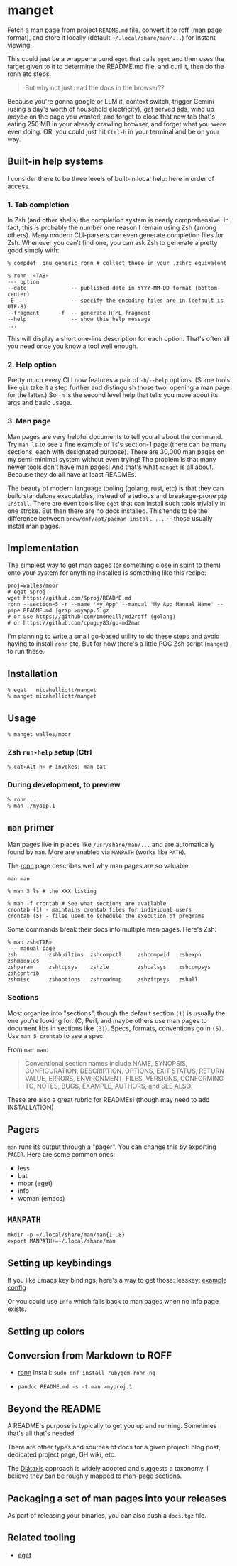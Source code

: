 # manget

Fetch a man page from project `README.md` file, convert it to roff (man page
format), and store it locally (default `~/.local/share/man/...`) for instant
viewing.

This could just be a wrapper around `eget` that calls `eget` and then uses the
target given to it to determine the README.md file, and curl it, then do the
ronn etc steps.

> But why not just read the docs in the browser??

Because you're gonna google or LLM it, context switch, trigger Gemini (using a
day's worth of household electricity), get served ads, wind up _maybe_ on the
page you wanted, and forget to close that new tab that's eating 250 MB in your
already crawling browser, and forget what you were even doing. OR, you could
just hit `Ctrl-h` in your terminal and be on your way.

## Built-in help systems

I consider there to be three levels of built-in local help: here in order of
access.

### 1. Tab completion

In Zsh (and other shells) the completion system is nearly comprehensive. In
fact, this is probably the number one reason I remain using Zsh (among
others). Many modern CLI-parsers can even generate completion files for Zsh.
Whenever you can't find one, you can ask Zsh to generate a pretty good simply
with:

```shell
% compdef _gnu_generic ronn # collect these in your .zshrc equivalent

% ronn -«TAB»
--- option
--date              -- published date in YYYY-MM-DD format (bottom-center)
-E                  -- specify the encoding files are in (default is UTF-8)
--fragment      -f  -- generate HTML fragment
--help              -- show this help message
...
```

This will display a short one-line description for each option. That's often
all you need once you know a tool well enough.

### 2. Help option

Pretty much every CLI now features a pair of `-h`/`--help` options. (Some tools like
`git` take it a step further and distinguish those two, opening a man page for
the latter.) So `-h` is the second level help that tells you more about its args
and basic usage.

### 3. Man page

Man pages are very helpful documents to tell you all about the command. Try
`man ls` to see a fine example of `ls`'s section-1 page (there can be many
sections, each with designated purpose). There are 30,000 man pages on my
semi-minimal system without even trying! The problem is that many newer tools
don't have man pages! And that's what `manget` is all about. Because they do
all have at least READMEs.

The beauty of modern language tooling (golang, rust, etc) is that they can
build standalone executables, instead of a tedious and breakage-prone `pip
install`. There are even tools like `eget` that can install such tools
trivially in one stroke. But then there are no docs installed. This tends to
be the difference between `brew/dnf/apt/pacman install ...` -- those usually
install man pages.

## Implementation

The simplest way to get man pages (or something close in spirit to them) onto
your system for anything installed is something like this recipe:

```shell
proj=walles/moor
# eget $proj
wget https://github.com/$proj/README.md
ronn --section=5 -r --name 'My App' --manual 'My App Manual Name' --pipe README.md |gzip >myapp.5.gz
# or use https://github.com/bmoneill/md2roff (golang)
# or https://github.com/cpuguy83/go-md2man
```

I'm planning to write a small go-based utility to do these steps and avoid
having to install `ronn` etc. But for now there's a little POC Zsh script
(`manget`) to run these.

## Installation

```shell
% eget   micahelliott/manget
% manget micahelliott/manget
```

## Usage

```shell
% manget walles/moor
```

### Zsh `run-help` setup (Ctrl

```shell
% cat«Alt-h» # invokes: man cat
```

### During development, to preview

```shell
% ronn ...
% man ./myapp.1
```

## `man` primer

Man pages live in places like `/usr/share/man/...` and are automatically found
by `man`. More are enabled via `MANPATH` (works like `PATH`).

The [ronn]() page describes well why man pages are so valuable.

```shell
man man

% man 3 ls # the XXX listing

% man -f crontab # See what sections are available
crontab (1) - maintains crontab files for individual users
crontab (5) - files used to schedule the execution of programs
```

Some commands break their docs into multiple man pages. Here's Zsh:

```shell
% man zsh«TAB»
--- manual page
zsh          zshbuiltins  zshcompctl     zshcompwid   zshexpn      zshmodules
zshparam     zshtcpsys    zshzle         zshcalsys    zshcompsys   zshcontrib
zshmisc      zshoptions   zshroadmap     zshzftpsys   zshall
```

### Sections

Most organize into "sections", though the default section `(1)` is usually the
one you're looking for. (C, Perl, and maybe others use man pages to document
libs in sections like `(3)`). Specs, formats, conventions go in `(5)`. Use
`man 5 crontab` to see a spec.

From `man man`:
> Conventional section names include NAME, SYNOPSIS, CONFIGURATION,
> DESCRIPTION, OPTIONS, EXIT STATUS, RETURN VALUE, ERRORS, ENVIRONMENT, FILES,
> VERSIONS, CONFORMING TO, NOTES, BUGS, EXAMPLE, AUTHORS, and SEE ALSO.

These are also a great rubric for READMEs! (though may need to add INSTALLATION)

## Pagers

`man` runs its output through a "pager". You can change this by exporting
`PAGER`. Here are some common ones:

- less
- bat
- moor (eget)
- info
- woman (emacs)

## `MANPATH`

```shell
mkdir -p ~/.local/share/man/man{1..8}
export MANPATH+=~/.local/share/man
```

## Setting up keybindings

If you like Emacs key bindings, here's a way to get those: lesskey: [example
config](https://github.com/dLuna/config/blob/master/.lesskey)

Or you could use `info` which falls back to man pages when no info page exists.

## Setting up colors


## Conversion from Markdown to ROFF

- [ronn](https://github.com/rtomayko/ronn)
  Install: `sudo dnf install rubygem-ronn-ng`
  


- `pandoc README.md -s -t man >myproj.1`

## Beyond the README

A README's purpose is typically to get you up and running. Sometimes that's
all that's needed.

There are other types and sources of docs for a given project: blog post,
dedicated project page, GH wiki, etc.

The [Diátaxis](https://diataxis.fr/) approach is widely adopted and suggests a
taxonomy. I believe they can be roughly mapped to man-page sections.

## Packaging a set of man pages into your releases

As part of releasing your binaries, you can also push a `docs.tgz` file.

## Related tooling

- [eget]()
